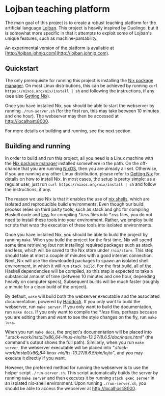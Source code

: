 # Lojban teaching platform

The main goal of this project is to create a robust teaching platform for the artificial language [Lojban](https://mw.lojban.org/papri/Lojban).
This project is heavily inspired by Duolingo, but it is somewhat more specific in that it attempts to exploit some of Lojban's unique features, such as machine-parsability.

An experimental version of the platform is available at [http://lojban.johnjq.com](http://lojban.johnjq.com).

## Quickstart

The only prerequisite for running this project is installing the [Nix package manager](https://nixos.org/nix/).
On most Linux distributions, this can be achieved by running `curl https://nixos.org/nix/install | sh` and following the instructions, if any (see also [Getting Nix](https://nixos.org/nix/download.html)).

Once you have installed Nix, you should be able to start the webserver by running `./run-server.sh` (for the first run, this may take between 10 minutes and one hour).
The webserver may then be accessed at [http://localhost:8000](http://localhost:8000).

For more details on building and running, see the next section.

## Building and running

In order to build and run this project, all you need is a Linux machine with the [Nix package manager](https://nixos.org/nix/) installed somewhere in the path.
On the off-chance that you are running [NixOS](https://nixos.org/), then you are already all set.
Otherwise, if you are running any other Linux distribution, please refer to [Getting Nix](https://nixos.org/nix/download.html) for details on how to install Nix.
In most cases, the setup is pretty simple: as a regular user, just run `curl https://nixos.org/nix/install | sh` and follow the instructions, if any.

The reason we use Nix is that it enables the use of [nix shells](https://nixos.org/nixos/nix-pills/developing-with-nix-shell.html), which are isolated and reproducible build environments.
Even though our build process relies on third party tools, such as stack and ghc for compiling Haskell code and [less](http://lesscss.org/usage/) for compiling _\*.less_ files into _\*.css_ files, you do not need to install these tools into your environment.
Rather, we employ build scripts that wrap the execution of these tools into isolated environments.

Once you have installed Nix, you should be able to build the project by running `make`.
When you build the project for the first time, Nix will spend some time retrieving (but not installing) required packages such as stack and less, which will be saved to the Nix store under `/nix/store`.
This step should take at most a couple of minutes with a good internet connection.
Next, Nix will use the downloaded packages to spawn an isolated shell environment, in which it will run `stack build`.
For the first build, all of the Haskell dependencies will be compiled, so this step is expected to take a substancial amount of time (between 10 minutes and one hour, depending heavily on computer specs),
Subsequent builds will be much faster (roughly a minute for a clean build of the project).

By default, `make` will build both the webserver executable and the associated documentation, powered by [Haddock](https://haskell-haddock.readthedocs.io/en/latest/).
If you only want to build the webserver, run `make server`.
If you only want to build the documentation, run `make docs`.
If you only want to compile the _\*.less_ files, perhaps because you are editing them and want to see the style changes on the fly, run `make less`.

When you run `make docs`, the project's documentation will be placed into _".stack-work/install/x86\_64-linux-nix/lts-13.27/8.6.5/doc/index.html"_ (the command's output shows the full path).
Similarly, when you run `make server`, the webserver executable will be placed into _".stack-work/install/x86\_64-linux-nix/lts-13.27/8.6.5/bin/lojto"_, and you may execute it directly if you want.

However, the preferred method for running the webserver is to use the helper script `./run-server.sh`.
This script automatically builds the server by running `make server` and then executes it by running `stack exec server` in an isolated nix-shell environment.
Upon running `./run-server.sh`, you should be able to access the webserver at [http://localhost:8000](http://localhost:8000).
